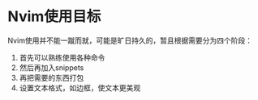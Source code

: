 # Nvim使用目标
Nvim使用并不能一蹴而就，可能是旷日持久的，暂且根据需要分为四个阶段：
1. 首先可以熟练使用各种命令
2. 然后再加入snippets
3. 再把需要的东西打包
4. 设置文本格式，如边框，使文本更美观
